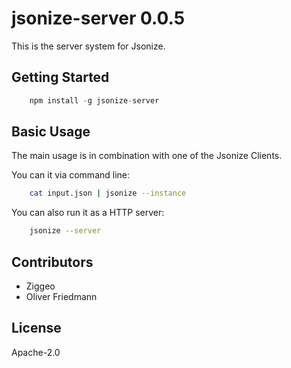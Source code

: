 # jsonize-server 0.0.5

This is the server system for Jsonize.


## Getting Started


```javascript
	npm install -g jsonize-server
```



## Basic Usage


The main usage is in combination with one of the Jsonize Clients.

You can it via command line:

```bash 
	cat input.json | jsonize --instance 
```

You can also run it as a HTTP server:

```bash
	jsonize --server
```


## Contributors

- Ziggeo
- Oliver Friedmann


## License

Apache-2.0

